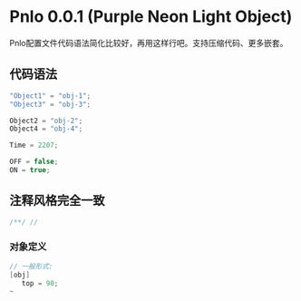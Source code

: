 # Pnlo 0.0.1 (Purple Neon Light Object) 

Pnlo配置文件代码语法简化比较好，再用这样行吧。支持压缩代码、更多嵌套。

## 代码语法
```kt
"Object1" = "obj-1";
"Object3" = "obj-3";

Object2 = "obj-2";
Object4 = "obj-4";

Time = 2207;

OFF = false;
ON = true;

```

## 注释风格完全一致
```kt
/**/ //
```

### 对象定义
```kt
// 一般形式:
[obj]
   top = 90;
~
```
